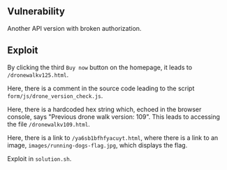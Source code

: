 Vulnerability
-------------

Another API version with broken authorization.

Exploit
-------

By clicking the third `Buy now` button on the homepage, it leads to `/dronewalkv125.html`.

Here, there is a comment in the source code leading to the script `form/js/drone_version_check.js`.

Here, there is a hardcoded hex string which, echoed in the browser console, says "Previous drone walk version: 109". This leads to accessing the file `/dronewalkv109.html`.

Here, there is a link to `/ya6sb1bfhfyacuyt.html`, where there is a link to an image, `images/running-dogs-flag.jpg`, which displays the flag.

Exploit in `solution.sh`.